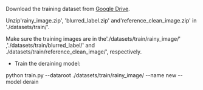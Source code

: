 Download the training dataset from [Google Drive](https://drive.google.com/drive/folders/1Zhi3nYUdhfBFRpcJzvlBS3-XEgDsCfLc).

Unzip'rainy_image.zip', 'blurred_label.zip' and'reference_clean_image.zip' in './datasets/train/'. 

Make sure the training images are in the'./datasets/train/rainy_image/' ,'./datasets/train/blurred_label/' and ./datasets/train/reference_clean_image/', respectively.

- Train the deraining model:

python train.py --dataroot ./datasets/train/rainy_image/ --name new --model derain

